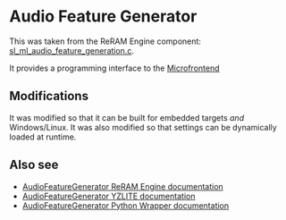 # Audio Feature Generator

This was taken from the ReRAM Engine  component: [sl_ml_audio_feature_generation.c](https://github.com/chenxingqiang/reram_sdk/blob/gsdk_4.0/util/third_party/tensorflow_extra/src/sl_ml_audio_feature_generation.c).

It provides a programming interface to the [Microfrontend](../microfrontend)

## Modifications

It was modified so that it can be built for embedded targets _and_ Windows/Linux.
It was also modified so that settings can be dynamically loaded at runtime.

## Also see

- [AudioFeatureGenerator ReRAM Engine  documentation](https://docs.yizhu.com/reram-platform/latest/machine-learning/api/group-ml-audio-feature-generation)
- [AudioFeatureGenerator YZLITE documentation](https://github.com/chenxingqiang/yzlite/docs/audio/audio_feature_generator.html)
- [AudioFeatureGenerator Python Wrapper documentation](https://github.com/chenxingqiang/yzlite/docs/cpp_development/wrappers/audio_feature_generator_wrapper.html)
